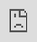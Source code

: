 # Salamandra00
Caricamento pagina web dell'opera.

<iframe src="https://editor.p5js.org/Berg_/full/WglSN3KBX" style="position:fixed; top:0; left:0; bottom:0; right:0; width:100%; height:100%; border:none; margin:0; padding:0; overflow:hidden; z-index:999999;" allowfullscreen> Your browser doesn't support iframes </iframe>
